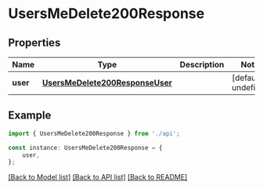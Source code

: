 # UsersMeDelete200Response


## Properties

Name | Type | Description | Notes
------------ | ------------- | ------------- | -------------
**user** | [**UsersMeDelete200ResponseUser**](UsersMeDelete200ResponseUser.md) |  | [default to undefined]

## Example

```typescript
import { UsersMeDelete200Response } from './api';

const instance: UsersMeDelete200Response = {
    user,
};
```

[[Back to Model list]](../README.md#documentation-for-models) [[Back to API list]](../README.md#documentation-for-api-endpoints) [[Back to README]](../README.md)
